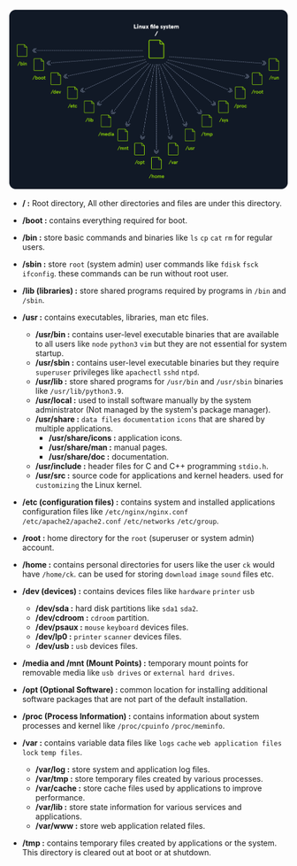 

[![Picture](./assets/filesystem.png)](./assets/filesystem.png)


- **/ :** Root directory, All other directories and files are under this directory.

- **/boot :** contains everything required for boot.

- **/bin :** store basic commands and binaries like `ls` `cp` `cat` `rm` for regular users.

- **/sbin :** store `root` (system admin) user commands like `fdisk` `fsck` `ifconfig`. these commands can be run without root user.

- **/lib (libraries) :** store shared programs required by programs in `/bin` and `/sbin`.

- **/usr :** contains executables, libraries, man etc files.
  - **/usr/bin :** contains user-level executable binaries that are available to all users like `node` `python3` `vim` but they are not essential for system startup.
  - **/usr/sbin :** contains user-level executable binaries but they require `superuser` privileges like `apachectl` `sshd` `ntpd`.
  - **/usr/lib :** store shared programs for `/usr/bin` and `/usr/sbin` binaries like `/usr/lib/python3.9`.
  - **/usr/local :** used to install software manually by the system administrator (Not managed by the system's package manager).
  - **/usr/share :** `data files` `documentation` `icons` that are shared by multiple applications.
    - **/usr/share/icons :** application icons.
    - **/usr/share/man :** manual pages.
    - **/usr/share/doc :** documentation.
  - **/usr/include :** header files for C and C++ programming `stdio.h`.
  - **/usr/src :** source code for applications and kernel headers. used for `customizing` the Linux kernel.

- **/etc (configuration files) :** contains system and installed applications configuration files like `/etc/nginx/nginx.conf` `/etc/apache2/apache2.conf` `/etc/networks` `/etc/group`.

- **/root :** home directory for the `root` (superuser or system admin) account.

- **/home :** contains personal directories for users like the user `ck` would have `/home/ck`. can be used for storing `download` `image` `sound` files etc.

- **/dev (devices) :** contains devices files like `hardware` `printer` `usb`
  - **/dev/sda :** hard disk partitions like `sda1` `sda2`.
  - **/dev/cdroom :** `cdroom` partition.
  - **/dev/psaux :** `mouse` `keyboard` devices files.
  - **/dev/lp0 :** `printer` `scanner` devices files.
  - **/dev/usb :** `usb` devices files.

- **/media and /mnt (Mount Points) :** temporary mount points for removable media like `usb drives` or `external hard drives`.

- **/opt (Optional Software) :** common location for installing additional software packages that are not part of the default installation.

- **/proc (Process Information) :** contains information about system processes and kernel like `/proc/cpuinfo` `/proc/meminfo`.
 
- **/var :** contains variable data files like `logs` `cache` `web application files` `lock` `temp files`.
  - **/var/log :** store system and application log files.
  - **/var/tmp :** store temporary files created by various processes.
  - **/var/cache :** store cache files used by applications to improve performance.
  - **/var/lib :** store state information for various services and applications.
  - **/var/www :** store web application related files.

- **/tmp :** contains temporary files created by applications or the system. This directory is cleared out at boot or at shutdown.

